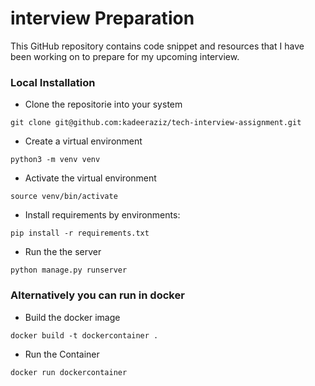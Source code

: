 # interview Preparation
This GitHub repository contains code snippet and resources that I have been working on to prepare for my upcoming interview.



### Local Installation

- Clone the repositorie into your system

```
git clone git@github.com:kadeeraziz/tech-interview-assignment.git
```

- Create a virtual environment

```
python3 -m venv venv
```

- Activate the virtual environment


```
source venv/bin/activate
```


- Install requirements by environments:


```
pip install -r requirements.txt
```


- Run the the server


```
python manage.py runserver 
```


### Alternatively you can run in docker


- Build the docker image

```
docker build -t dockercontainer .
```


- Run the Container

```
docker run dockercontainer
```
